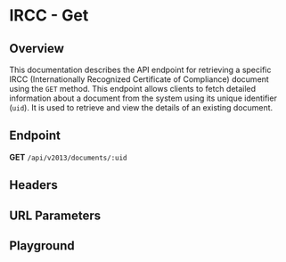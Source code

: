 <script setup>
import SwaggerUI from "../../swagger/view/SwaggerUI.vue"
import swaggerJson from "../../swagger/json/ircc/get.json";

const swaggerSpecs = [
  { json: swaggerJson, protected: false },
];

</script>

# IRCC - Get

## Overview

This documentation describes the API endpoint for retrieving a specific IRCC (Internationally Recognized Certificate of Compliance) document using the `GET` method. This endpoint allows clients to fetch detailed information about a document from the system using its unique identifier (`uid`). It is used to retrieve and view the details of an existing document.


## Endpoint
**GET** `/api/v2013/documents/:uid`

## Headers
<!--@include: ../../components/common/header/realm-accept.md-->

## URL Parameters
<!--@include: ../../components/common/url/uid.md-->

## Playground

<SwaggerUI :swaggerSpecs="swaggerSpecs" />
